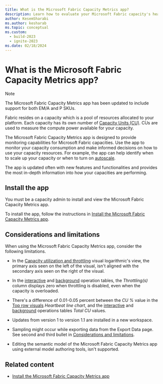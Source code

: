 ```yaml
---
title: What is the Microsoft Fabric Capacity Metrics app?
description: Learn how to evaluate your Microsoft Fabric capacity's health, by reading the metrics app.
author: KesemSharabi
ms.author: kesharab
ms.topic: conceptual
ms.custom:
  - build-2023
  - ignite-2023
ms.date: 02/18/2024
---
```


# What is the Microsoft Fabric Capacity Metrics app?

>[!NOTE]
>The Microsoft Fabric Capacity Metrics app has been updated to include support for both EM/A and P SKUs.

Fabric resides on a capacity which is a pool of resources allocated to your platform. Each capacity has its own number of [Capacity Units (CU)](licenses.md). CUs are used to measure the compute power available for your capacity.

The Microsoft Fabric Capacity Metrics app is designed to provide monitoring capabilities for Microsoft Fabric capacities. Use the app to monitor your capacity consumption and make informed decisions on how to use your capacity resources. For example, the app can help identify when to scale up your capacity or when to turn on [autoscale](/power-bi/enterprise/service-premium-auto-scale).

The app is updated often with new features and functionalities and provides the most in-depth information into how your capacities are performing.

## Install the app

You must be a capacity admin to install and view the Microsoft Fabric Capacity Metrics app.

To install the app, follow the instructions in [Install the Microsoft Fabric Capacity Metrics app](metrics-app-install.md).

## Considerations and limitations

When using the Microsoft Fabric Capacity Metrics app, consider the following limitations.

* In the [Capacity utilization and throttling](metrics-app-compute-page.md#capacity-utilization-and-throttling) visual logarithmic's view, the primary axis seen on the left of the visual, isn't aligned with the secondary axis seen on the right of the visual.

* In the [interactive](metrics-app-timepoint-page.md#interactive-operations-for-timerange) and [background](metrics-app-timepoint-page.md#background-operations-for-timerange) operation tables, the *Throttling(s)* column displays zero when throttling is disabled, even when the capacity is overloaded.

* There's a difference of 0.01-0.05 percent between the *CU %* value in the [Top row visuals](metrics-app-timepoint-page.md#top-row-visuals) *Heartbeat line chart*, and the [interactive](metrics-app-timepoint-page.md#interactive-operations-for-timerange) and [background](metrics-app-timepoint-page.md#background-operations-for-timerange) operations tables *Total CU* values.

* Updates from version 1 to version 1.1 are installed in a new workspace.

* Sampling might occur while exporting data from the Export Data page. See second and third bullet in [Considerations and limitations](/power-bi/visuals/power-bi-visualization-export-data?tabs=powerbi-desktop#considerations-and-limitations).

* Editing the semantic model of the Microsoft Fabric Capacity Metrics app using external model authoring tools, isn't supported.

## Related content

- [Install the Microsoft Fabric Capacity Metrics app](metrics-app-install.md)
